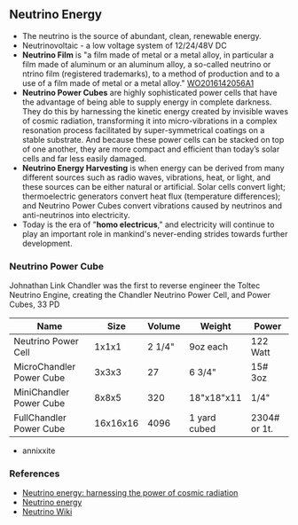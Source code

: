 ## Neutrino Energy

* The neutrino is the source of abundant, clean, renewable energy.
* Neutrinovoltaic - a low voltage system of 12/24/48V DC
* **Neutrino Film** is "a film made of metal or a metal alloy, in particular a film made of aluminum or an aluminum alloy, a so-called neutrino or ntrino film (registered trademarks), to a method of production and to a use of a film made of metal or a metal alloy." [WO2016142056A1]
* **Neutrino Power Cubes** are highly sophisticated power cells that have the advantage of being able to supply energy in complete darkness. They do this by harnessing the kinetic energy created by invisible waves of cosmic radiation, transforming it into micro-vibrations in a complex resonation process facilitated by super-symmetrical coatings on a stable substrate. And because these power cells can be stacked on top of one another, they are more compact and efficient than today’s solar cells and far less easily damaged.
* **Neutrino Energy Harvesting** is when energy can be derived from many different sources such as radio waves, vibrations, heat, or light, and these sources can be either natural or artificial. Solar cells convert light; thermoelectric generators convert heat flux (temperature differences); and Neutrino Power Cubes convert vibrations caused by neutrinos and anti-neutrinos into electricity.
* Today is the era of "**homo electricus**," and electricity will continue to play an important role in mankind's never-ending strides towards further development.

### Neutrino Power Cube

Johnathan Link Chandler was the first to reverse engineer the Toltec Neutrino Engine, creating the Chandler Neutrino Power Cell, and Power Cubes, 33 PD

| Name | Size | Volume | Weight | Power |
| ---- | ---- | ---- | ---- | ---- |
| Neutrino Power Cell | 1x1x1 | 2 1/4" | 9oz each | 122 Watt |
| MicroChandler Power Cube | 3x3x3 | 27 | 6 3/4" | 15# 3oz | 3.3KW |
| MiniChandler Power Cube | 8x8x5 | 320 | 18"x18"x11|1/4" | 180# | 39KW |
| FullChandler Power Cube | 16x16x16 | 4096 | 1 yard cubed | 2304# or 1t. | 500KW |

- annixxite

### References

* [Neutrino energy: harnessing the power of cosmic radiation](https://www.power-technology.com/features/neutrino-energy-harnessing-the-power-of-cosmic-radiation/)
* [Neutrino energy](https://neutrino-energy.com/)
* [Neutrino Wiki](https://neutrino-wiki.com/)

[WO2016142056A1]: https://patents.google.com/patent/WO2016142056A1/en
